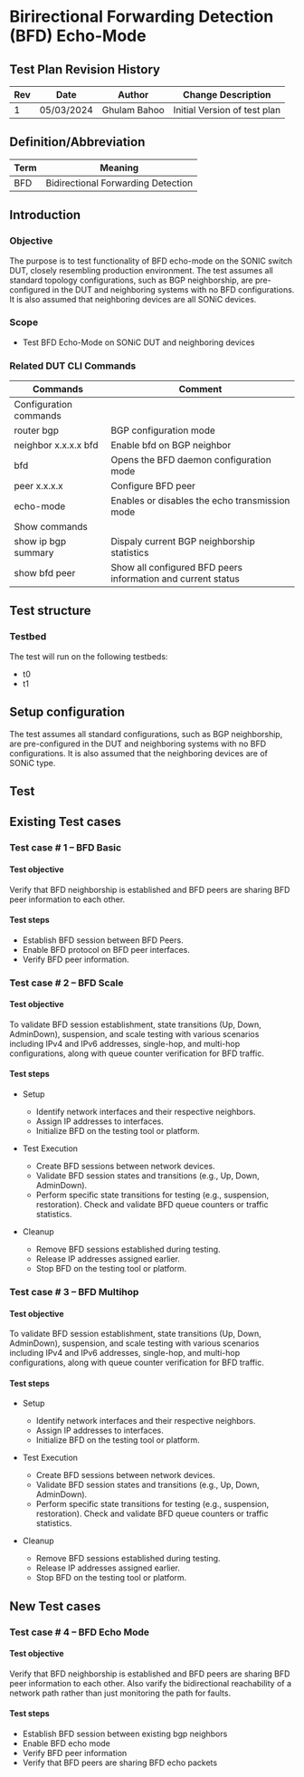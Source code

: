 # Birirectional Forwarding Detection (BFD)  Echo-Mode

## Test Plan Revision History

| Rev  | Date       | Author            | Change Description           |
| ---- | ---------- | ----------------- | ---------------------------- |
| 1    | 05/03/2024 | Ghulam Bahoo | Initial Version of test plan |

## Definition/Abbreviation

| **Term**   | **Meaning**                              |
| ---------- | ---------------------------------------- |
| BFD       | Bidirectional Forwarding Detection        |

## Introduction

### Objective
The purpose is to test functionality of BFD echo-mode on the SONIC switch DUT, closely resembling production environment. The test assumes all standard topology configurations, such as BGP neighborship, are pre-configured in the DUT and neighboring systems with no BFD configurations. It is also assumed that neighboring devices are all SONiC devices. 

### Scope
- Test BFD Echo-Mode on SONiC DUT and neighboring devices

### Related DUT CLI Commands
| Commands| Comment |
| ------- | ------- |
|Configuration commands|
| router bgp | BGP configuration mode |
| neighbor x.x.x.x bfd | Enable bfd on BGP neighbor |
| bfd | Opens the BFD daemon configuration mode |
| peer x.x.x.x | Configure BFD peer |
| echo-mode |Enables or disables the echo transmission mode |
|Show commands|
| show ip bgp summary | Dispaly current BGP neighborship statistics |
| show bfd peer | Show all configured BFD peers information and current status |

## Test structure
### Testbed
The test will run on the following testbeds:
* t0
* t1
## Setup configuration
The test assumes all standard configurations, such as BGP neighborship, are pre-configured in the DUT and neighboring systems with no BFD configurations. It is also assumed that the neighboring devices are of SONiC type.

## Test
## Existing Test cases
### Test case # 1 – BFD Basic
#### Test objective
Verify that BFD neighborship is established and BFD peers are sharing BFD peer information to each other.
#### Test steps
* Establish BFD session between BFD Peers.
* Enable BFD protocol on BFD peer interfaces.
* Verify BFD peer information.
### Test case # 2 – BFD Scale
#### Test objective
To validate BFD session establishment, state transitions (Up, Down, AdminDown), suspension, and scale testing with various scenarios including IPv4 and IPv6 addresses, single-hop, and multi-hop configurations, along with queue counter verification for BFD traffic.

#### Test steps

* Setup
   * Identify network interfaces and their respective neighbors.
   * Assign IP addresses to interfaces.
   * Initialize BFD on the testing tool or platform.

* Test Execution
   * Create BFD sessions between network devices.
   * Validate BFD session states and transitions (e.g., Up, Down, AdminDown).
   * Perform specific state transitions for testing (e.g., suspension, restoration).
   Check and validate BFD queue counters or traffic statistics.
* Cleanup
   * Remove BFD sessions established during testing.
   * Release IP addresses assigned earlier.
   * Stop BFD on the testing tool or platform.


### Test case # 3 – BFD Multihop
#### Test objective
To validate BFD session establishment, state transitions (Up, Down, AdminDown), suspension, and scale testing with various scenarios including IPv4 and IPv6 addresses, single-hop, and multi-hop configurations, along with queue counter verification for BFD traffic.
#### Test steps

* Setup
   * Identify network interfaces and their respective neighbors.
   * Assign IP addresses to interfaces.
   * Initialize BFD on the testing tool or platform.

* Test Execution
   * Create BFD sessions between network devices.
   * Validate BFD session states and transitions (e.g., Up, Down, AdminDown).
   * Perform specific state transitions for testing (e.g., suspension, restoration).
   Check and validate BFD queue counters or traffic statistics.
* Cleanup
   * Remove BFD sessions established during testing.
   * Release IP addresses assigned earlier.
   * Stop BFD on the testing tool or platform.
## New Test cases
### Test case # 4 – BFD Echo Mode
#### Test objective
Verify that BFD neighborship is established and BFD peers are sharing BFD peer information to each other. Also varify the bidirectional reachability of a network path rather than just monitoring the path for faults.
#### Test steps
* Establish BFD session between existing bgp neighbors
* Enable BFD echo mode
* Verify BFD peer information
* Verify that BFD peers are sharing BFD echo packets



